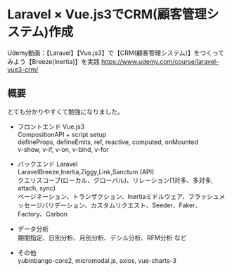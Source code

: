 # Laravel × Vue.js3でCRM(顧客管理システム)作成

Udemy動画：【Laravel】【Vue.js3】で【CRM(顧客管理システム)】をつくってみよう【Breeze(Inertia)】を実践
https://www.udemy.com/course/laravel-vue3-crm/

## 概要
とても分かりやすくて勉強になりました。

- フロントエンド Vue.js3  
CompositionAPI + script setup  
defineProps, defineEmits, ref, reactive, computed, onMounted  
v-show, v-if, v-on, v-bind, v-for  

- バックエンド Laravel  
LaravelBreeze,Inertia,Ziggy,Link,Sanctum (API)  
クエリスコープ(ローカル、グローバル)、リレーション(1対多、多対多, attach, sync)  
ページネーション、トランザクション、Inertiaミドルウェア、フラッシュメッセージバリデーション、カスタムリクエスト、Seeder、Faker、Factory、Carbon

- データ分析  
期間指定、日別分析、月別分析、デシル分析、RFM分析 など

- その他  
yubinbango-core2, micromodal.js, axios, vue-charts-3
